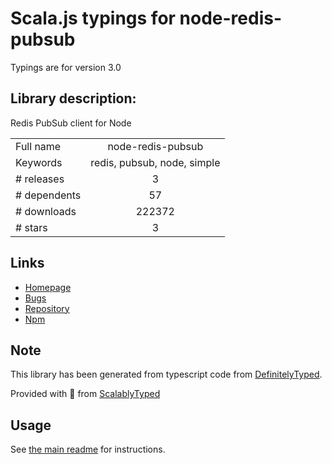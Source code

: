 
# Scala.js typings for node-redis-pubsub

Typings are for version 3.0

## Library description:
Redis PubSub client for Node

|                    |                 |
| ------------------ | :-------------: |
| Full name          | node-redis-pubsub |
| Keywords           | redis, pubsub, node, simple |
| # releases         | 3 |
| # dependents       | 57 |
| # downloads        | 222372 |
| # stars            | 3 |

## Links
- [Homepage](https://github.com/louischatriot/node-redis-pubsub)
- [Bugs](https://github.com/louischatriot/node-redis-pubsub/issues)
- [Repository](https://github.com/louischatriot/node-redis-pubsub)
- [Npm](https://www.npmjs.com/package/node-redis-pubsub)
    


## Note
This library has been generated from typescript code from [DefinitelyTyped](https://definitelytyped.org).

Provided with :purple_heart: from [ScalablyTyped](https://github.com/oyvindberg/ScalablyTyped)

## Usage
See [the main readme](../../readme.md) for instructions.


